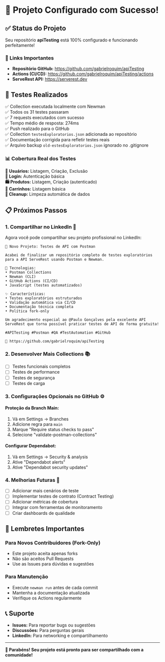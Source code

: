 # 🎉 Projeto Configurado com Sucesso!

## ✅ Status do Projeto
Seu repositório **apiTesting** está 100% configurado e funcionando perfeitamente! 

### 🔗 Links Importantes
- **Repositório GitHub:** https://github.com/gabrielroquim/apiTesting
- **Actions (CI/CD):** https://github.com/gabrielroquim/apiTesting/actions
- **ServeRest API:** https://serverest.dev

## 🧪 Testes Realizados
✅ Collection executada localmente com Newman  
✅ Todos os 31 testes passaram  
✅ 7 requests executados com sucesso  
✅ Tempo médio de resposta: 274ms  
✅ Push realizado para o GitHub  
✅ Collection `testesExploratorios.json` adicionada ao repositório  
✅ Documentação corrigida para refletir testes reais  
✅ Arquivo backup `old-estesExploratorios.json` ignorado no .gitignore  

### 📊 Cobertura Real dos Testes
**👤 Usuários:** Listagem, Criação, Exclusão  
**🔐 Login:** Autenticação básica  
**🛍️ Produtos:** Listagem, Criação (autenticado)  
**🛒 Carrinhos:** Listagem básica  
**🧹 Cleanup:** Limpeza automática de dados  

## 📋 Próximos Passos

### 1. Compartilhar no LinkedIn 🚀
Agora você pode compartilhar seu projeto profissional no LinkedIn:

```
🚀 Novo Projeto: Testes de API com Postman

Acabei de finalizar um repositório completo de testes exploratórios para a API ServeRest usando Postman e Newman.

🔧 Tecnologias:
• Postman Collections
• Newman (CLI)
• GitHub Actions (CI/CD)
• JavaScript (testes automatizados)

✨ Características:
• Testes exploratórios estruturados
• Validação automática via CI/CD
• Documentação técnica completa
• Política fork-only

Um agradecimento especial ao @Paulo Gonçalves pela excelente API ServeRest que torna possível praticar testes de API de forma gratuita!

#APITesting #Postman #QA #TestAutomation #GitHub

🔗 https://github.com/gabrielroquim/apiTesting
```

### 2. Desenvolver Mais Collections 📚
- [ ] Testes funcionais completos
- [ ] Testes de performance
- [ ] Testes de segurança
- [ ] Testes de carga

### 3. Configurações Opcionais no GitHub ⚙️

#### Proteção da Branch Main:
1. Vá em Settings → Branches
2. Adicione regra para `main`
3. Marque "Require status checks to pass"
4. Selecione "validate-postman-collections"

#### Configurar Dependabot:
1. Vá em Settings → Security & analysis
2. Ative "Dependabot alerts"
3. Ative "Dependabot security updates"

### 4. Melhorias Futuras 🔮
- [ ] Adicionar mais cenários de teste
- [ ] Implementar testes de contrato (Contract Testing)
- [ ] Adicionar métricas de cobertura
- [ ] Integrar com ferramentas de monitoramento
- [ ] Criar dashboards de qualidade

## 🎯 Lembretes Importantes

### Para Novos Contribuidores (Fork-Only)
- Este projeto aceita apenas forks
- Não são aceitos Pull Requests
- Use as Issues para dúvidas e sugestões

### Para Manutenção
- Execute `newman run` antes de cada commit
- Mantenha a documentação atualizada
- Verifique os Actions regularmente

## 📞 Suporte
- **Issues:** Para reportar bugs ou sugestões
- **Discussões:** Para perguntas gerais
- **LinkedIn:** Para networking e compartilhamento

---

**🎉 Parabéns! Seu projeto está pronto para ser compartilhado com a comunidade!**
